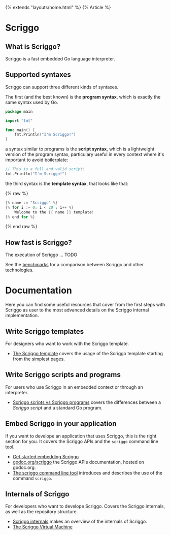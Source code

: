 {% extends "layouts/home.html" %}
{% Article %}

# Scriggo

## What is Scriggo?

Scriggo is a fast embedded Go language interpreter.

## Supported syntaxes

Scriggo can support three different kinds of syntaxes.

The first (and the best known) is the **program syntax**, which is exactly the same syntax used by Go.

```go
package main

import "fmt"

func main() {
    fmt.Println("I'm Scriggo!")
}
```

a syntax similar to programs is the **script syntax**, which is a lightweight version of the program syntax, particulary useful
in every context where it's important to avoid boilerplate:

```go
// This is a full and valid script!
fmt.Println("I'm Scriggo!")
```

the third syntax is the **template syntax**, that looks like that:

{% raw %}
```go
{% name := "Scriggo" %}
{% for i := 0; i < 20 ; i++ %}
    Welcome to the {{ name }} template!
{% end for %}
```
{% end raw %}

## How fast is Scriggo?

The execution of Scriggo ... TODO

See the [benchmarks]() for a comparison between Scriggo and other technologies.

# Documentation

Here you can find some useful resources that cover from the first steps with Scriggo as user to the most advanced details on the Scriggo internal implementation.

## Write Scriggo templates

For designers who want to work with the Scriggo template.

- [The Scriggo template](/template.md) covers the usage of the Scriggo template starting from the simplest pages.

## Write Scriggo scripts and programs

For users who use Scriggo in an embedded context or through an interpreter.

- [Scriggo scripts vs Scriggo programs](/script-program-differences.html) covers the differences between a _Scriggo script_ and a standard Go program.

## Embed Scriggo in your application

If you want to develope an application that uses Scriggo, this is the right section for you.
It covers the Scriggo APIs and the `scriggo` command line tool.

- [Get started embedding Scriggo](/get-started-embedding.html)
- [godoc.org/scriggo]() the Scriggo APIs documentation, hosted on godoc.org.
- [The scriggo command line tool]() introduces and describes the use of the command `scriggo`.

## Internals of Scriggo

For developers who want to develope Scriggo.
Covers the Scriggo internals, as well as the repository structure.

- [Scriggo internals](/internals.md) makes an overview of the internals of Scriggo.
- [The Scriggo Virtual Machine](/developers/vm.md)

